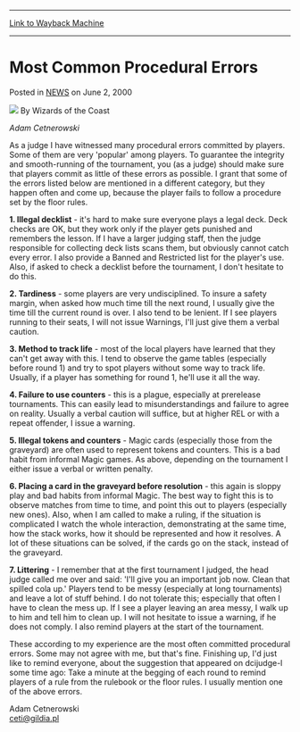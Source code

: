 
---
[Link to Wayback Machine](https://web.archive.org/web/20220701213115/https://magic.wizards.com/en/articles/archive/most-common-procedural-errors-2000-06-02)

[_metadata_:author]:- "Wizards of the Coast"
[_metadata_:description]:- "Adam Cetnerowski As a judge I have witnessed many procedural errors committed by players. Some of them are very 'popular' among players. To guarantee the integrity and smooth-running of the tournament, you (as a judge) should make sure that players commit as little of these errors as possible. I grant that some of the errors listed below are mentioned in a different category,"
[_metadata_:generator]:- "Drupal 7 (http://drupal.org)"
[_metadata_:node]:- "938436"
[_metadata_:publish_date]:- "2000-06-02"
[_metadata_:source]:- "div-main-content"
[_metadata_:title]:- "Most Common Procedural Errors"
[_metadata_:wayback_capture_timestamp]:- "2022-07-01 21:31:15"
[_metadata_:wayback_raw_url]:- "https://web.archive.org/web/20220701213115id_/https://magic.wizards.com/en/articles/archive/most-common-procedural-errors-2000-06-02"
[_metadata_:wayback_url]:- "https://magic.wizards.com/en/articles/archive/most-common-procedural-errors-2000-06-02"
---


Most Common Procedural Errors
=============================



 Posted in [NEWS](/en/articles)
 on June 2, 2000 






![](https://media.magic.wizards.com/styles/auth_small/public/images/person/wizards_author.jpg)
By Wizards of the Coast











*Adam Cetnerowski*


As a judge I have witnessed many procedural errors committed by players. Some of them are very 'popular' among players. To guarantee the integrity and smooth-running of the tournament, you (as a judge) should make sure that players commit as little of these errors as possible. I grant that some of the errors listed below are mentioned in a different category, but they happen often and come up, because the player fails to follow a procedure set by the floor rules.


**1. Illegal decklist** - it's hard to make sure everyone plays a legal deck. Deck checks are OK, but they work only if the player gets punished and remembers the lesson. If I have a larger judging staff, then the judge responsible for collecting deck lists scans them, but obviously cannot catch every error. I also provide a Banned and Restricted list for the player's use. Also, if asked to check a decklist before the tournament, I don't hesitate to do this.


**2. Tardiness** - some players are very undisciplined. To insure a safety margin, when asked how much time till the next round, I usually give the time till the current round is over. I also tend to be lenient. If I see players running to their seats, I will not issue Warnings, I'll just give them a verbal caution.


**3. Method to track life** - most of the local players have learned that they can't get away with this. I tend to observe the game tables (especially before round 1) and try to spot players without some way to track life. Usually, if a player has something for round 1, he'll use it all the way.


**4. Failure to use counters** - this is a plague, especially at prerelease tournaments. This can easily lead to misunderstandings and failure to agree on reality. Usually a verbal caution will suffice, but at higher REL or with a repeat offender, I issue a warning.


**5. Illegal tokens and counters** - Magic cards (especially those from the graveyard) are often used to represent tokens and counters. This is a bad habit from informal Magic games. As above, depending on the tournament I either issue a verbal or written penalty.


**6. Placing a card in the graveyard before resolution** - this again is sloppy play and bad habits from informal Magic. The best way to fight this is to observe matches from time to time, and point this out to players (especially new ones). Also, when I am called to make a ruling, if the situation is complicated I watch the whole interaction, demonstrating at the same time, how the stack works, how it should be represented and how it resolves. A lot of these situations can be solved, if the cards go on the stack, instead of the graveyard.


**7. Littering** - I remember that at the first tournament I judged, the head judge called me over and said: 'I'll give you an important job now. Clean that spilled cola up.' Players tend to be messy (especially at long tournaments) and leave a lot of stuff behind. I do not tolerate this; especially that often I have to clean the mess up. If I see a player leaving an area messy, I walk up to him and tell him to clean up. I will not hesitate to issue a warning, if he does not comply. I also remind players at the start of the tournament.


These according to my experience are the most often committed procedural errors. Some may not agree with me, but that's fine. Finishing up, I'd just like to remind everyone, about the suggestion that appeared on dcijudge-l some time ago: Take a minute at the begging of each round to remind players of a rule from the rulebook or the floor rules. I usually mention one of the above errors.


Adam Cetnerowski  
[ceti@gildia.pl](mailto:ceti@gildia.pl)







